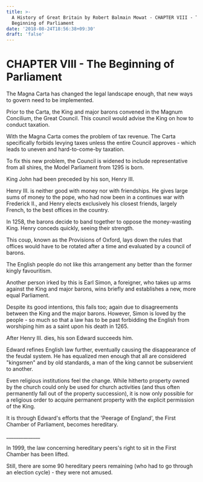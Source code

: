 ```yaml
---
title: >-
  A History of Great Britain by Robert Balmain Mowat - CHAPTER VIII - The
  Beginning of Parliament
date: '2018-08-24T18:56:38+09:30'
draft: 'false'
---
```

# CHAPTER VIII - The Beginning of Parliament

The Magna Carta has changed the legal landscape enough, that new ways to govern need to be implemented.

Prior to the Carta, the King and major barons convened in the Magnum Concilium, the Great Council. This council would advise the King on how to conduct taxation.

With the Magna Carta comes the problem of tax revenue. The Carta specifically forbids levying taxes unless the entire Council approves - which leads to uneven and hard-to-come-by taxation.

To fix this new problem, the Council is widened to include representative from all shires, the Model Parliament from 1295 is born.

King John had been preceded by his son, Henry III.

Henry III. is neither good with money nor with friendships. He gives large sums of money to the pope, who had now been in a continues war with Frederick II., and Henry elects exclusively his closest friends, largely French, to the best offices in the country.

In 1258, the barons decide to band together to oppose the money-wasting King. Henry conceds quickly, seeing their strength.

This coup, known as the Provisions of Oxford, lays down the rules that offices would have to be rotated after a time and evaluated by a council of barons.

The English people do not like this arrangement any better than the former kingly favouritism. 

Another person irked by this is Earl Simon, a foreigner, who takes up arms against the King and major barons, wins briefly and establishes a new, more equal Parliament.

Despite its good intentions, this fails too; again due to disagreements between the King and the major barons. However, Simon is loved by the people - so much so that a law has to be past forbidding the English from worshiping him as a saint upon his death in 1265.

After Henry III. dies, his son Edward succeeds him.

Edward refines English law further, eventually causing the disappearance of the feudal system. He has equalized men enough that all are considered "kingsmen" and by old standards, a man of the king cannot be subservient to another.

Even religious institutions feel the change. While hitherto property owned by the church could only be used for church activities (and thus often permanently fall out of the property succession), it is now only possible for a religious order to acquire permanent property with the explicit permission of the King.

It is through Edward's efforts that the 'Peerage of England', the First Chamber of Parliament, becomes hereditary.

\_\_\_\_\_\_\_\_\_\_\_\_\_\_

In 1999, the law concerning hereditary peers's right to sit in the First Chamber has been lifted.  

Still, there are some 90 hereditary peers remaining (who had to go through an election cycle) - they were not amused.
